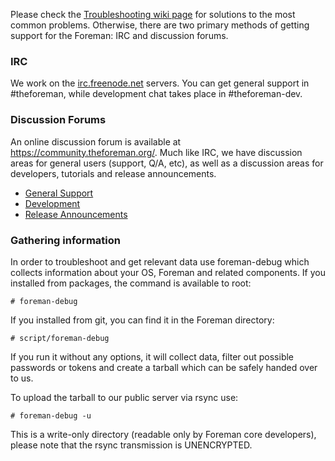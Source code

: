Please check the [Troubleshooting wiki page](http://projects.theforeman.org/projects/1/wiki/Troubleshooting) for solutions to the most common problems.  Otherwise, there are two primary methods of getting support for the Foreman: IRC and discussion forums.

### IRC
We work on the [irc.freenode.net](http://webchat.freenode.net/) servers. You can get general support in #theforeman, while development chat takes place in #theforeman-dev.

### Discussion Forums

An online discussion forum is available at https://community.theforeman.org/. Much like IRC, we have discussion areas for general users (support, Q/A, etc), as well as a discussion areas for developers, tutorials and release announcements.

* [General Support](https://community.theforeman.org/c/support)
* [Development](https://community.theforeman.org/c/support)
* [Release Announcements](https://community.theforeman.org/c/release-announcements)

### Gathering information
In order to troubleshoot and get relevant data use foreman-debug which collects information about your OS, Foreman and related components.
If you installed from packages, the command is available to root:

    # foreman-debug

If you installed from git, you can find it in the Foreman directory:

    # script/foreman-debug

If you run it without any options, it will collect data, filter out possible
passwords or tokens and create a tarball which can be safely handed over to
us.

To upload the tarball to our public server via rsync use:

    # foreman-debug -u

This is a write-only directory (readable only by Foreman core developers), please note that the rsync transmission is UNENCRYPTED.
